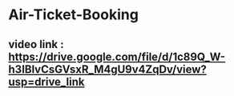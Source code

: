 # Air-Ticket-Booking
## video link : https://drive.google.com/file/d/1c89Q_W-h3IBlvCsGVsxR_M4gU9v4ZqDv/view?usp=drive_link